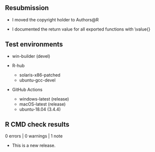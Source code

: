 ## Resubmission

* I moved the copyright holder to Authors@R

* I documented the return value for all exported functions with \value{}

## Test environments

* win-builder (devel)

* R-hub
    * solaris-x86-patched
    * ubuntu-gcc-devel

* GitHub Actions
    * windows-latest (release)
    * macOS-latest (release)
    * ubuntu-18.04 (3.4.4)

## R CMD check results

0 errors | 0 warnings | 1 note

* This is a new release.
